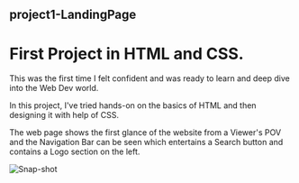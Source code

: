 ## project1-LandingPage

# First Project in HTML and CSS.

This was the first time I felt confident and was ready to learn and deep dive into the Web Dev world.

In this project, I've tried hands-on on the basics of HTML and then designing it with help of CSS.

The web page shows the first glance of the website from a Viewer's POV and the Navigation Bar can be seen which entertains a Search button and contains a Logo section on the left.

![Snap-shot](https://user-images.githubusercontent.com/55749802/186230780-67b59703-6d54-44cf-924b-396c846d4e4e.jpg)


